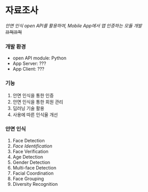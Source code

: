 # 자료조사
*안면 인식 open API를 활용하여, Mobile App에서 앱 인증하는 모듈 개발*<br>
~~끄적끄적~~

### 개발 환경
- open API module: Python
- App Server: ???
- App Client: ???


### 기능
1. 안면 인식을 통한 인증
2. 안면 인식을 통한 회원 관리
3. 딥러닝 기술 활용
4. 사용에 따른 인식율 개선


### 안면 인식 
1. Face Detection
2. *Face Identification*
3. Face Verification
3. Age Detection
4. Gender Detection
5. Multi-face Detection
6. Facial Coordination
7. Face Grouping
8. Diversity Recognition
